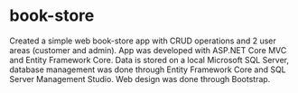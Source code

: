# book-store

Created a simple web book-store app with CRUD operations and 2 user areas (customer and admin). App was developed with ASP.NET Core MVC and Entity Framework Core. Data is stored on a local Microsoft SQL Server, database management was done through Entity Framework Core and SQL Server Management Studio. Web design was done through Bootstrap.
